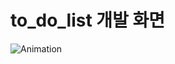 # to_do_list 개발 화면

![Animation](https://github.com/user-attachments/assets/ddff1638-b6d1-40a2-a5cf-ecedfa37899e)
